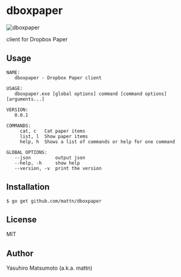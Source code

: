 # dboxpaper

![dboxpaper](https://raw.githubusercontent.com/mattn/dboxpaper/master/dboxpaper-logo256.png)

client for Dropbox Paper

## Usage

```
NAME:
   dboxpaper - Dropbox Paper client

USAGE:
   dboxpaper.exe [global options] command [command options] [arguments...]

VERSION:
   0.0.1

COMMANDS:
     cat, c   Cat paper items
     list, l  Show paper items
     help, h  Shows a list of commands or help for one command

GLOBAL OPTIONS:
   --json         output json
   --help, -h     show help
   --version, -v  print the version
```

## Installation

```
$ go get github.com/mattn/dboxpaper
```

## License

MIT

## Author

Yasuhiro Matsumoto (a.k.a. mattn)
